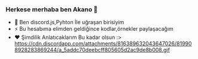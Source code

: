 ### Herkese merhaba ben Akano 👋


- 💬 Ben discord.js,Pyhton İle uğraşan birisiyim
- ⚡ Bu hesabıma elimden geldiğince kodlar,örnekler paylaşacağım
- ❤️ Şimdilik Anlatıcaklarım Bu kadar olsun :>
https://cdn.discordapp.com/attachments/816389632043647026/819908928283869244/a_5addc70deebcff805605d2ac9de8b008.gif
